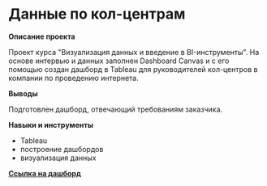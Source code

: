 # Данные по кол-центрам

**Описание проекта**

Проект курса "Визуализация данных и введение в BI-инструменты". На основе интервью и данных заполнен Dashboard Canvas и с его помощью создан дашборд в Tableau для руководителей кол-центров в компании по проведению интернета. 

**Выводы**

Подготовлен дашборд, отвечающий требованиям заказчика.

**Навыки и инструменты**

- Tableau
- построение дашбордов
- визуализация данных

**[Ссылка на дашборд](https://public.tableau.com/app/profile/yana.bogacheva/viz/-_17099379710300/-_2)**